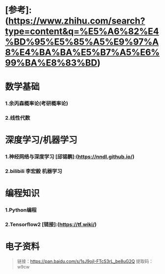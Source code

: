 # [参考]:(https://www.zhihu.com/search?type=content&q=%E5%A6%82%E4%BD%95%E5%85%A5%E9%97%A8%E4%BA%BA%E5%B7%A5%E6%99%BA%E8%83%BD)


# 数学基础

### 1.余丙森概率论(考研概率论)

### 2.线性代数



# 深度学习/机器学习

### 1.神经网络与深度学习 [邱锡鹏]:(https://nndl.github.io/)

### 2.bilibili 李宏毅 机器学习


# 编程知识

### 1.Python编程
### 2.Tensorflow2 [链接]:(https://tf.wiki/)


# 电子资料

> 链接：https://pan.baidu.com/s/1sJ9ojI-FTcS3rL_be8uG2Q 
  提取码：w9cw
